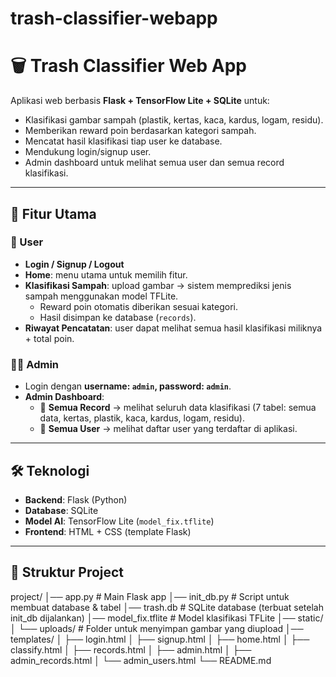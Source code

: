 # trash-classifier-webapp


# 🗑️ Trash Classifier Web App

Aplikasi web berbasis **Flask + TensorFlow Lite + SQLite** untuk:
- Klasifikasi gambar sampah (plastik, kertas, kaca, kardus, logam, residu).
- Memberikan reward poin berdasarkan kategori sampah.
- Mencatat hasil klasifikasi tiap user ke database.
- Mendukung login/signup user.
- Admin dashboard untuk melihat semua user dan semua record klasifikasi.

---

## 🚀 Fitur Utama

### 👤 User
- **Login / Signup / Logout**  
- **Home**: menu utama untuk memilih fitur.  
- **Klasifikasi Sampah**: upload gambar → sistem memprediksi jenis sampah menggunakan model TFLite.  
  - Reward poin otomatis diberikan sesuai kategori.  
  - Hasil disimpan ke database (`records`).  
- **Riwayat Pencatatan**: user dapat melihat semua hasil klasifikasi miliknya + total poin.  

### 👨‍💼 Admin
- Login dengan **username: `admin`, password: `admin`**.  
- **Admin Dashboard**:
  - 🔹 **Semua Record** → melihat seluruh data klasifikasi (7 tabel: semua data, kertas, plastik, kaca, kardus, logam, residu).  
  - 🔹 **Semua User** → melihat daftar user yang terdaftar di aplikasi.  

---

## 🛠️ Teknologi
- **Backend**: Flask (Python)  
- **Database**: SQLite  
- **Model AI**: TensorFlow Lite (`model_fix.tflite`)  
- **Frontend**: HTML + CSS (template Flask)  

---

## 📂 Struktur Project
project/
│── app.py # Main Flask app
│── init_db.py # Script untuk membuat database & tabel
│── trash.db # SQLite database (terbuat setelah init_db dijalankan)
│── model_fix.tflite # Model klasifikasi TFLite
│── static/
│ └── uploads/ # Folder untuk menyimpan gambar yang diupload
│── templates/
│ ├── login.html
│ ├── signup.html
│ ├── home.html
│ ├── classify.html
│ ├── records.html
│ ├── admin.html
│ ├── admin_records.html
│ └── admin_users.html
└── README.md





